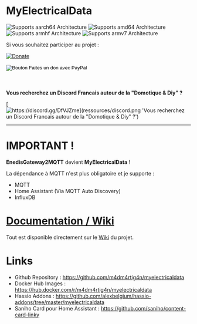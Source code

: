 # MyElectricalData

![Supports aarch64 Architecture][aarch64-shield] ![Supports amd64 Architecture][amd64-shield] ![Supports armhf Architecture][armhf-shield] ![Supports armv7 Architecture][armv7-shield]

Si vous souhaitez participer au projet :

[![Donate][donation-badge]](https://www.buymeacoffee.com/m4dm4rtig4n)

<form action="https://www.paypal.com/donate" method="post" target="_top" style="height: 55px;" id="paypal_form">
  <input type="hidden" name="business" value="FY25JLXDYLXAJ">
  <input type="hidden" name="no_recurring" value="0">
  <input type="hidden" name="currency_code" value="EUR">
  <input type="image" id="paypal_img" src="https://companieslogo.com/img/orig/PYPL-3570673e.png?t=1633695449" border="0" name="submit" title="PayPal - The safer, easier way to pay online!" alt="Bouton Faites un don avec PayPal">
  <img alt="" border="0" src="https://www.paypal.com/fr_FR/i/scr/pixel.gif" width="1" height="1">
</form>

[donation-badge]: https://img.shields.io/badge/Buy%20me%20a%20coffee-%23d32f2f?logo=buy-me-a-coffee&style=flat&logoColor=white
[donation-paypal]: https://www.appvizer.fr/media/application/1591/logo/logo-paypal.png

**Vous recherchez un Discord Francais autour de la "Domotique & Diy" ?**

[![https://discord.gg/DfVJZme](ressources/discord.png 'Vous recherchez un Discord Francais autour de la "Domotique & Diy" ?')](https://discord.gg/DfVJZme)

****

# IMPORTANT !
**EnedisGateway2MQTT** devient **MyElectricalData** !

La dépendance à MQTT n'est plus obligatoire et je supporte :
- MQTT
- Home Assistant (Via MQTT Auto Discovery)
- InfluxDB

# [Documentation / Wiki](https://github.com/m4dm4rtig4n/myelectricaldata/wiki/01.-Home)

Tout est disponible directement sur le [Wiki](https://github.com/m4dm4rtig4n/myelectricaldata/wiki/01.-Home) du projet.

# Links

* Github Repository : https://github.com/m4dm4rtig4n/myelectricaldata
* Docker Hub Images : https://hub.docker.com/r/m4dm4rtig4n/myelectricaldata
* Hassio Addons : https://github.com/alexbelgium/hassio-addons/tree/master/myelectricaldata
* Saniho Card pour Home Assistant : https://github.com/saniho/content-card-linky

[smb-shield]: https://img.shields.io/badge/SMB--green?style=plastic.svg
[repository]: https://github.com/alexbelgium/hassio-addons
[aarch64-shield]: https://img.shields.io/badge/aarch64-yes-green.svg
[amd64-shield]: https://img.shields.io/badge/amd64-yes-green.svg
[armhf-shield]: https://img.shields.io/badge/armhf-yes-green.svg
[armv7-shield]: https://img.shields.io/badge/armv7-yes-green.svg
